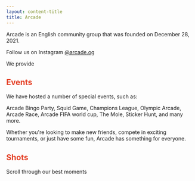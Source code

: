 ```yaml
---
layout: content-title
title: Arcade
---
```


<style>
h1 { display:flex }
h2 { color:#E44026 !important }
h4 { color:#008080 !important;font-size:var(--unit-text-B) !important }
</style>

<script>
$( document ).ready( function ( ) { $( 'h1' ).prepend( '<img src="/docs/assets/images/groups/arcade.png" />&nbsp;' ) } );
</script>

<div class="content-linebreak"></div>

Arcade is an English community group that was founded on December 28, 2021.

Follow us on Instagram [@arcade.og](https://plato.app/3l6ezf4wydo1k)

<div class="content-contents text-left" data-open="true" data-icon="&#xf068;,&#xf067;">We provide <embed/></div>

<div class="content-linebreak"></div>

## Events

We have hosted a number of special events, such as:

Arcade Bingo Party, Squid Game, Champions League, Olympic Arcade, Arcade Race, Arcade FIFA world cup, The Mole, Sticker Hunt, and many more.

Whether you're looking to make new friends, compete in exciting tournaments, or just have some fun, Arcade has something for everyone.

<div class="content-linebreak"></div>

## Shots

Scroll through our best moments

<div class="content-image" data-url="/docs/assets/images/concepts/badgeslots.png" data-width="600px" data-label=""></div>

<div class="content-linebreak"></div>

<div class="content-image" data-url="/docs/assets/images/concepts/badgeslots.png" data-width="600px" data-label=""></div>

<div class="content-linebreak"></div>



